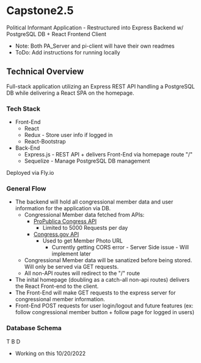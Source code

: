 # Capstone2.5
Political Informant Application - Restructured into Express Backend w/ PostgreSQL DB + React Frontend Client
- Note: Both PA_Server and pi-client will have their own readmes 
- ToDo: Add instructions for running locally

## Technical Overview
Full-stack application utilizing an Express REST API handling a PostgreSQL DB while delivering a React SPA on the homepage.

### Tech Stack
- Front-End
  - React
  - Redux - Store user info if logged in
  - React-Bootstrap
- Back-End
  - Express.js - REST API + delivers Front-End via homepage route "/"
  - Sequelize - Manage PostgreSQL DB management
  
Deployed via Fly.io

### General Flow
- The backend will hold all congressional member data and user information for the application via DB.
  - Congressional Member data fetched from APIs:
    - [ProPublica Congress API](https://projects.propublica.org/api-docs/congress-api/)
      - Limited to 5000 Requests per day
    - [Congress.gov API](https://api.congress.gov/#/)
      - Used to get Member Photo URL
        - Currently getting CORS error - Server Side issue - Will implement later
  - Congressional Member data will be sanatized before being stored. Will only be served via GET requests.
  - All non-API routes will redirect to the "/" route
- The inital homepage (doubling as a catch-all non-api routes) delivers the React Front-end to the client.
- The Front-End will make GET requests to the express server for congressional member information.
- Front-End POST requests for user login/logout and future features (ex: follow congressional member button + follow page for logged in users)

### Database Schema
T B D
- Working on this 10/20/2022
